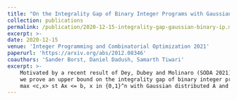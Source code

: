 ```yaml
---
title: "On the Integrality Gap of Binary Integer Programs with Gaussian Data"
collection: publications
permalink: /publication/2020-12-15-integrality-gap-gaussian-binary-ip.md
excerpt: >-
date: 2020-12-15
venue: 'Integer Programming and Combinatorial Optimization 2021'
paperurl: 'https://arxiv.org/abs/2012.08346'
coauthors: 'Sander Borst, Daniel Dadush, Samarth Tiwari'
excerpt: >-
    Motivated by a recent result of Dey, Dubey and Molinaro (SODA 2021),
    we prove an upper bound on the integrality gap of binary integer programs
    max <c,x> st Ax <= b, x in {0,1}^n with Gaussian distributed A and c.
---
```

